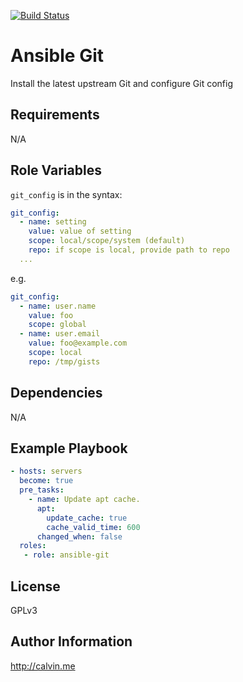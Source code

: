 [![Build Status](https://travis-ci.com/calvinbui/ansible-git.svg?branch=master)](https://travis-ci.com/calvinbui/ansible-git)

# Ansible Git

Install the latest upstream Git and configure Git config

##  Requirements

N/A

## Role Variables

`git_config` is in the syntax:

```yaml
git_config:
  - name: setting
    value: value of setting
    scope: local/scope/system (default)
    repo: if scope is local, provide path to repo
  ...
```

e.g.

```yaml
git_config:
  - name: user.name
    value: foo
    scope: global
  - name: user.email
    value: foo@example.com
    scope: local
    repo: /tmp/gists
```

## Dependencies

N/A

## Example Playbook

```yaml
- hosts: servers
  become: true
  pre_tasks:
    - name: Update apt cache.
      apt:
        update_cache: true
        cache_valid_time: 600
      changed_when: false
  roles:
   - role: ansible-git
```

## License

GPLv3

## Author Information

http://calvin.me
